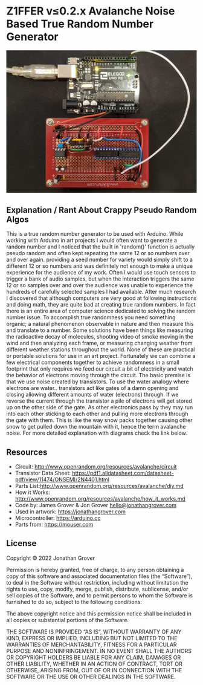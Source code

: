 # Z1FFER v≤0.2.x Avalanche Noise Based True Random Number Generator

![True Random Number Generator Circuit](true-random-circuit-arduino.jpg)

## Explanation / Rant About Crappy Pseudo Random Algos

This is a true random number generator to be used with Arduino. While working with Arduino in art projects I would often want to generate a random number and I noticed that the built in 'random()' function is actually pseudo random and often kept repeating the same 12 or so numbers over and over again. providing a seed number for variety would simply shift to a different 12 or so numbers and was definitely not enough to make a unique experience for the audience of my work. Often 
I would use touch sensors to trigger a bank of audio samples, but when the interaction triggers the same 12 or so samples over and over the audience was unable to experience the hundreds of carefully selected samples I had available. After much research I discovered that although computers are very good at following instructions and doing math, they are quite bad at creating true random numbers. In fact there is an entire area of computer science dedicated to solving the random number issue. To accomplish true randomness you need something organic; a natural phenomenon observable in nature and then measure this and translate to a number. Some solutions have been things like measuring the radioactive decay of molecules, shooting video of smoke moving in the wind and then analyzing each frame, or measuring changing weather from different weather stations throughout the world. None of these are practical or portable solutions for use in an art project. Fortunately we can combine a few electrical components together to achieve randomness in a small footprint that only requires we feed our circuit a bit of electricity and watch the behavior of electrons moving through the circuit. The basic premise is that we use noise created by transistors. To use the water analogy where electrons are water.. transistors act like gates of a damn opening and closing allowing different amounts of water (electrons) through. If we reverse the current through the transistor a pile of electrons will get stored up on the other side of the gate. As other electronics pass by they may run into each other sticking to each other and pulling more electrons through the gate with them. This is like the way snow packs together causing other snow to get pulled down the mountain with it, hence the term avalanche noise. For more detailed explanation with diagrams check the link below.

## Resources

- Circuit: http://www.openrandom.org/resources/avalanche/circuit
- Transistor Data Sheet: https://pdf1.alldatasheet.com/datasheet-pdf/view/11474/ONSEMI/2N4401.html
- Parts List:http://www.openrandom.org/resources/avalanche/diy.md
- How it Works: http://www.openrandom.org/resources/avalanche/how_it_works.md
- Code by: James Grover & Jon Grover <hello@jonathangrover.com>
- Used in artwork: https://jonathangrover.com
- Microcontroller: https://arduino.cc
- Parts from: https://mouser.com

## License

Copyright © 2022 Jonathan Grover

Permission is hereby granted, free of charge, to any person obtaining a copy of this software and associated documentation files (the “Software”), to deal in the Software without restriction, including without limitation the rights to use, copy, modify, merge, publish, distribute, sublicense, and/or sell copies of the Software, and to permit persons to whom the Software is furnished to do so, subject to the following conditions:

The above copyright notice and this permission notice shall be included in all copies or substantial portions of the Software.

THE SOFTWARE IS PROVIDED “AS IS”, WITHOUT WARRANTY OF ANY KIND, EXPRESS OR IMPLIED, INCLUDING BUT NOT LIMITED TO THE WARRANTIES OF MERCHANTABILITY, FITNESS FOR A PARTICULAR PURPOSE AND NONINFRINGEMENT. IN NO EVENT SHALL THE AUTHORS OR COPYRIGHT HOLDERS BE LIABLE FOR ANY CLAIM, DAMAGES OR OTHER LIABILITY, WHETHER IN AN ACTION OF CONTRACT, TORT OR OTHERWISE, ARISING FROM, OUT OF OR IN CONNECTION WITH THE SOFTWARE OR THE USE OR OTHER DEALINGS IN THE SOFTWARE.